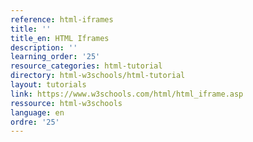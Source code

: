 ```yaml
---
reference: html-iframes
title: ''
title_en: HTML Iframes
description: ''
learning_order: '25'
resource_categories: html-tutorial
directory: html-w3schools/html-tutorial
layout: tutorials
link: https://www.w3schools.com/html/html_iframe.asp
ressource: html-w3schools
language: en
ordre: '25'
---
```

